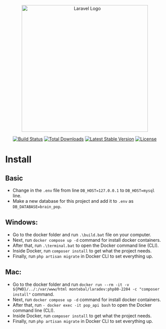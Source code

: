 <p align="center"><a href="https://laravel.com" target="_blank"><img src="https://raw.githubusercontent.com/laravel/art/master/logo-lockup/5%20SVG/2%20CMYK/1%20Full%20Color/laravel-logolockup-cmyk-red.svg" width="400" alt="Laravel Logo"></a></p>

<p align="center">
<a href="https://github.com/laravel/framework/actions"><img src="https://github.com/laravel/framework/workflows/tests/badge.svg" alt="Build Status"></a>
<a href="https://packagist.org/packages/laravel/framework"><img src="https://img.shields.io/packagist/dt/laravel/framework" alt="Total Downloads"></a>
<a href="https://packagist.org/packages/laravel/framework"><img src="https://img.shields.io/packagist/v/laravel/framework" alt="Latest Stable Version"></a>
<a href="https://packagist.org/packages/laravel/framework"><img src="https://img.shields.io/packagist/l/laravel/framework" alt="License"></a>
</p>

# Install

## Basic
* Change in the `.env` file from line `DB_HOST=127.0.0.1` to `DB_HOST=mysql` line.
* Make a new database for this project and add it to `.env` as `DB_DATABASE=brain_pop`.

## Windows:

* Go to the docker folder and run `.\build.bat` file on your computer.
* Next, run `docker compose up -d` command for install docker containers.
* After that, run `.\terminal.bat` to open the Docker command line (CLI).
* Inside Docker, run `composer install` to get what the project needs.
* Finally, run `php artisan migrate` in Docker CLI to set everything up.

## Mac:

* Go to the docker folder and run `docker run --rm -it -v ${PWD}/../:/var/www/html montebal/laradev:php80-2204 -c "composer install"` command.
* Next, run `docker compose up -d` command for install docker containers.
* After that, run `- docker exec -it pop_api bash` to open the Docker command line (CLI).
* Inside Docker, run `composer install` to get what the project needs.
* Finally, run `php artisan migrate` in Docker CLI to set everything up.
